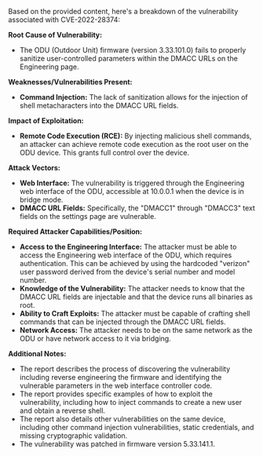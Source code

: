 Based on the provided content, here's a breakdown of the vulnerability associated with CVE-2022-28374:

**Root Cause of Vulnerability:**

*   The ODU (Outdoor Unit) firmware (version 3.33.101.0) fails to properly sanitize user-controlled parameters within the DMACC URLs on the Engineering page.

**Weaknesses/Vulnerabilities Present:**

*   **Command Injection:** The lack of sanitization allows for the injection of shell metacharacters into the DMACC URL fields.

**Impact of Exploitation:**

*   **Remote Code Execution (RCE):** By injecting malicious shell commands, an attacker can achieve remote code execution as the root user on the ODU device. This grants full control over the device.

**Attack Vectors:**

*   **Web Interface:** The vulnerability is triggered through the Engineering web interface of the ODU, accessible at 10.0.0.1 when the device is in bridge mode.
*   **DMACC URL Fields:** Specifically, the "DMACC1" through "DMACC3" text fields on the settings page are vulnerable.

**Required Attacker Capabilities/Position:**

*   **Access to the Engineering Interface:** The attacker must be able to access the Engineering web interface of the ODU, which requires authentication. This can be achieved by using the hardcoded "verizon" user password derived from the device's serial number and model number.
*   **Knowledge of the Vulnerability:** The attacker needs to know that the DMACC URL fields are injectable and that the device runs all binaries as root.
*   **Ability to Craft Exploits:** The attacker must be capable of crafting shell commands that can be injected through the DMACC URL fields.
*   **Network Access:** The attacker needs to be on the same network as the ODU or have network access to it via bridging.

**Additional Notes:**
*   The report describes the process of discovering the vulnerability including reverse engineering the firmware and identifying the vulnerable parameters in the web interface controller code.
*   The report provides specific examples of how to exploit the vulnerability, including how to inject commands to create a new user and obtain a reverse shell.
*   The report also details other vulnerabilities on the same device, including other command injection vulnerabilities, static credentials, and missing cryptographic validation.
*   The vulnerability was patched in firmware version 5.33.141.1.